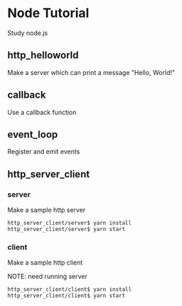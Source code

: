 # Node Tutorial
Study node.js

## http_helloworld
Make a server which can print a message "Hello, World!"

## callback
Use a callback function

## event_loop
Register and emit events

## http_server_client
### server
Make a sample http server

```
http_server_client/server$ yarn install
http_server_client/server$ yarn start
```

### client
Make a sample http client

NOTE: need running server

```
http_server_client/client$ yarn install
http_server_client/client$ yarn start
```
